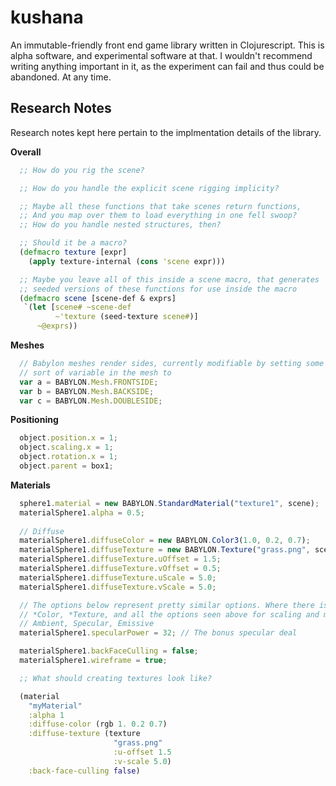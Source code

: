 # kushana

An immutable-friendly front end game library written in Clojurescript.
This is alpha software, and experimental software at that. I wouldn't
recommend writing anything important in it, as the experiment can fail
and thus could be abandoned. At any time.

## Research Notes

Research notes kept here pertain to the implmentation details of the
library.

**Overall**

```clojure
  ;; How do you rig the scene?

  ;; How do you handle the explicit scene rigging implicity?

  ;; Maybe all these functions that take scenes return functions,
  ;; And you map over them to load everything in one fell swoop?
  ;; How do you handle nested structures, then?

  ;; Should it be a macro?
  (defmacro texture [expr]
    (apply texture-internal (cons 'scene expr)))  

  ;; Maybe you leave all of this inside a scene macro, that generates
  ;; seeded versions of these functions for use inside the macro
  (defmacro scene [scene-def & exprs]
   `(let [scene# ~scene-def
          ~'texture (seed-texture scene#)] 
      ~@exprs))
```

**Meshes**

```javascript
  // Babylon meshes render sides, currently modifiable by setting some
  // sort of variable in the mesh to 
  var a = BABYLON.Mesh.FRONTSIDE;
  var b = BABYLON.Mesh.BACKSIDE;
  var c = BABYLON.Mesh.DOUBLESIDE;
```

**Positioning**

```javascript
  object.position.x = 1;
  object.scaling.x = 1;
  object.rotation.x = 1;
  object.parent = box1;
```

**Materials**

```javascript
  sphere1.material = new BABYLON.StandardMaterial("texture1", scene);
  materialSphere1.alpha = 0.5;
  
  // Diffuse
  materialSphere1.diffuseColor = new BABYLON.Color3(1.0, 0.2, 0.7);
  materialSphere1.diffuseTexture = new BABYLON.Texture("grass.png", scene);
  materialSphere1.diffuseTexture.uOffset = 1.5;
  materialSphere1.diffuseTexture.vOffset = 0.5;
  materialSphere1.diffuseTexture.uScale = 5.0;
  materialSphere1.diffuseTexture.vScale = 5.0;

  // The options below represent pretty similar options. Where there is a
  // *Color, *Texture, and all the options seen above for scaling and moving
  // Ambient, Specular, Emissive
  materialSphere1.specularPower = 32; // The bonus specular deal

  materialSphere1.backFaceCulling = false;
  materialSphere1.wireframe = true;
```

```clojure
  ;; What should creating textures look like?

  (material
    "myMaterial"
    :alpha 1
    :diffuse-color (rgb 1. 0.2 0.7)
    :diffuse-texture (texture
                       "grass.png"
                       :u-offset 1.5
                       :v-scale 5.0)
    :back-face-culling false)
 ```